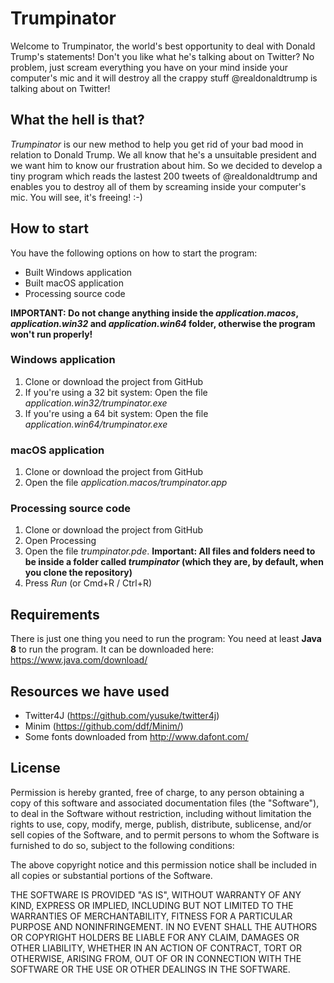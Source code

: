 # Trumpinator
Welcome to Trumpinator, the world's best opportunity to deal with Donald Trump's statements! Don't you like what he's talking about on Twitter? No problem, just scream everything you have on your mind inside your computer's mic and it will destroy all the crappy stuff @realdonaldtrump is talking about on Twitter!

## What the hell is that?
*Trumpinator* is our new method to help you get rid of your bad mood in relation to Donald Trump. We all know that he's a unsuitable president and we want him to know our frustration about him. So we decided to develop a tiny program which reads the lastest 200 tweets of @realdonaldtrump and enables you to destroy all of them by screaming inside your computer's mic. You will see, it's freeing! :-)

## How to start
You have the following options on how to start the program:
* Built Windows application
* Built macOS application
* Processing source code

**IMPORTANT: Do not change anything inside the *application.macos*, *application.win32* and *application.win64* folder, otherwise the program won't run properly!**

### Windows application
1. Clone or download the project from GitHub
2. If you're using a 32 bit system: Open the file *application.win32/trumpinator.exe*
3. If you're using a 64 bit system: Open the file *application.win64/trumpinator.exe*

### macOS application
1. Clone or download the project from GitHub
2. Open the file *application.macos/trumpinator.app*

### Processing source code
1. Clone or download the project from GitHub
2. Open Processing
3. Open the file *trumpinator.pde*. **Important: All files and folders need to be inside a folder called *trumpinator* (which they are, by default, when you clone the repository)**
4. Press *Run* (or Cmd+R / Ctrl+R)

## Requirements
There is just one thing you need to run the program: You need at least **Java 8** to run the program. It can be downloaded here: https://www.java.com/download/

## Resources we have used
* Twitter4J (https://github.com/yusuke/twitter4j)
* Minim (https://github.com/ddf/Minim/)
* Some fonts downloaded from http://www.dafont.com/

## License
Permission is hereby granted, free of charge, to any person obtaining a copy of this software and associated documentation files (the "Software"), to deal in the Software without restriction, including without limitation the rights to use, copy, modify, merge, publish, distribute, sublicense, and/or sell copies of the Software, and to permit persons to whom the Software is furnished to do so, subject to the following conditions:

The above copyright notice and this permission notice shall be included in all copies or substantial portions of the Software.

THE SOFTWARE IS PROVIDED "AS IS", WITHOUT WARRANTY OF ANY KIND, EXPRESS OR IMPLIED, INCLUDING BUT NOT LIMITED TO THE WARRANTIES OF MERCHANTABILITY, FITNESS FOR A PARTICULAR PURPOSE AND NONINFRINGEMENT. IN NO EVENT SHALL THE AUTHORS OR COPYRIGHT HOLDERS BE LIABLE FOR ANY CLAIM, DAMAGES OR OTHER LIABILITY, WHETHER IN AN ACTION OF CONTRACT, TORT OR OTHERWISE, ARISING FROM, OUT OF OR IN CONNECTION WITH THE SOFTWARE OR THE USE OR OTHER DEALINGS IN THE SOFTWARE.
